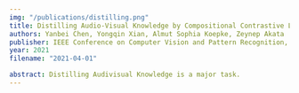 ```yaml
---
img: "/publications/distilling.png"
title: Distilling Audio-Visual Knowledge by Compositional Contrastive Learning
authors: Yanbei Chen, Yongqin Xian, Almut Sophia Koepke, Zeynep Akata
publisher: IEEE Conference on Computer Vision and Pattern Recognition, CVPR 
year: 2021
filename: "2021-04-01"

abstract: Distilling Audivisual Knowledge is a major task.
---
```


